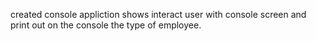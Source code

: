created console appliction shows interact user with console screen and print out on the console the type of employee.
